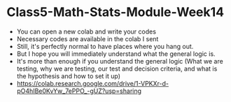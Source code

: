 # Class5-Math-Stats-Module-Week14

* You can open a new colab and write your codes
* Necessary codes are available in the colab I sent
* Still, it's perfectly normal to have places where you hang out.
* But I hope you will immediately understand what the general logic is.
* It's more than enough if you understand the general logic (What we are testing, why we are testing, our test and decision criteria, and what is the hypothesis and how to set it up)
* https://colab.research.google.com/drive/1-VPKXr-d-pO4hIBe0KvYw_7ePPO_-gUZ?usp=sharing
